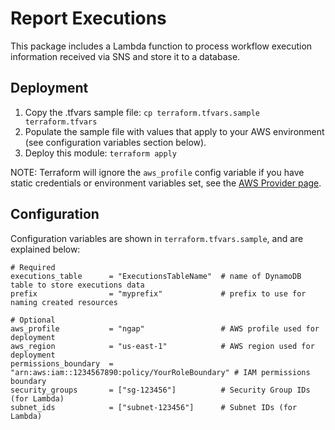 # Report Executions

This package includes a Lambda function to process workflow execution information received via SNS and store it to a database.

## Deployment

1. Copy the .tfvars sample file: `cp terraform.tfvars.sample terraform.tfvars`
2. Populate the sample file with values that apply to your AWS environment (see configuration variables section below).
3. Deploy this module: `terraform apply`

NOTE: Terraform will ignore the `aws_profile` config variable if you have static credentials or environment variables set, see the [AWS Provider page](https://www.terraform.io/docs/providers/aws/index.html#authentication).

## Configuration

Configuration variables are shown in `terraform.tfvars.sample`, and are explained below:

```text
# Required
executions_table      = "ExecutionsTableName"  # name of DynamoDB table to store executions data
prefix                = "myprefix"             # prefix to use for naming created resources

# Optional
aws_profile           = "ngap"                 # AWS profile used for deployment
aws_region            = "us-east-1"            # AWS region used for deployment
permissions_boundary  = "arn:aws:iam::1234567890:policy/YourRoleBoundary" # IAM permissions boundary
security_groups       = ["sg-123456"]          # Security Group IDs (for Lambda)
subnet_ids            = ["subnet-123456"]      # Subnet IDs (for Lambda)
```
